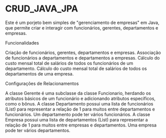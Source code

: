 # CRUD_JAVA_JPA
Este é um porjeto bem simples de "gerenciamento de empresas" em Java, que permite criar e interagir com funcionários, gerentes, departamentos e empresas.

Funcionalidades

Criação de funcionários, gerentes, departamentos e empresas.
Associação de funcionários a departamentos e departamentos a empresas.
Cálculo do custo mensal total de salários de todos os funcionários de um departamento.
Cálculo do custo mensal total de salários de todos os departamentos de uma empresa.

Configurações de Relacionamentos

A classe Gerente é uma subclasse da classe Funcionario, herdando os atributos básicos de um funcionário e adicionando atributos específicos, como o bônus.
A classe Departamento possui uma lista de funcionários (List<Funcionario>) para representar a relação de 1 para muitos entre departamentos e funcionários. Um departamento pode ter vários funcionários.
A classe Empresa possui uma lista de departamentos (List<Departamento>) para representar a relação de 1 para muitos entre empresas e departamentos. Uma empresa pode ter vários departamentos.


